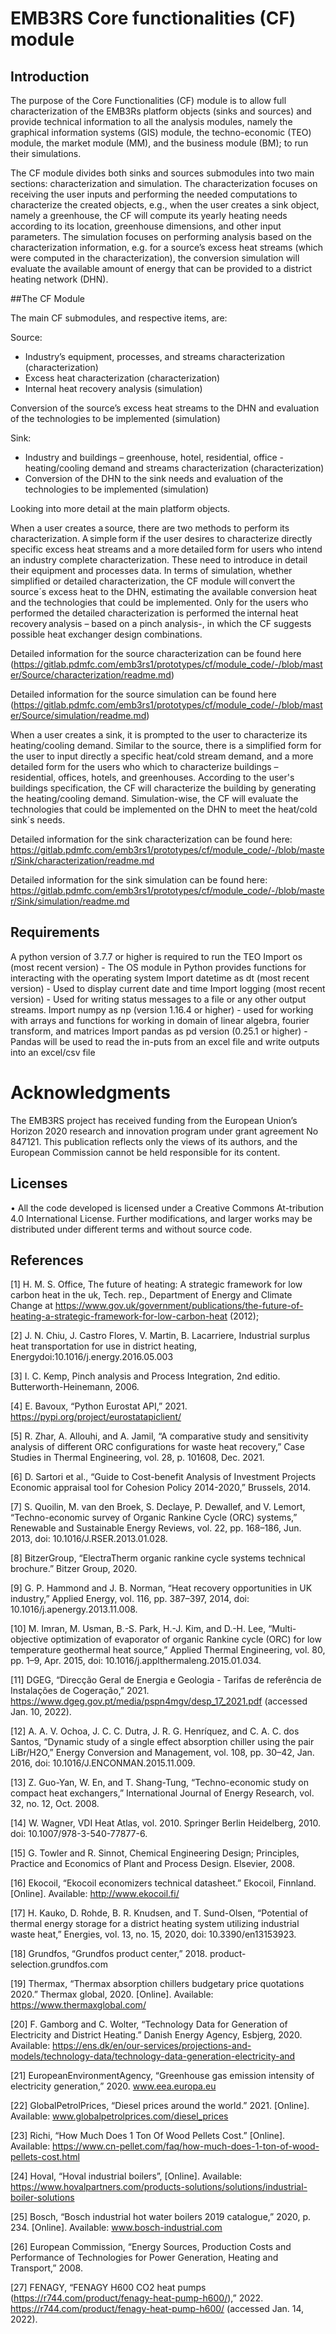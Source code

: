 # EMB3RS Core functionalities (CF) module

## Introduction
The purpose of the Core Functionalities (CF) module is to allow full characterization of the EMB3Rs platform objects (sinks and sources) and provide technical information to all the analysis modules, namely the graphical information systems (GIS) module, the techno-economic (TEO) module, the market module (MM), and the business module (BM); to run their simulations.   

The CF module divides both sinks and sources submodules into two main sections: characterization and simulation. The characterization focuses on receiving the user inputs and performing the needed computations to characterize the created objects, e.g., when the user creates a sink object, namely a greenhouse, the CF will compute its yearly heating needs according to its location, greenhouse dimensions, and other input parameters. The simulation focuses on performing analysis based on the characterization information, e.g. for a source’s excess heat streams (which were computed in the characterization), the conversion simulation will evaluate the available amount of energy that can be provided to a district heating network (DHN).

##The CF Module

The main CF submodules, and respective items, are: 

Source: 
- Industry’s equipment, processes, and streams characterization (characterization) 
- Excess heat characterization (characterization) 
- Internal heat recovery analysis (simulation) 

Conversion of the source’s excess heat streams to the DHN and evaluation of the technologies to be implemented (simulation) 

Sink: 
- Industry and buildings – greenhouse, hotel, residential, office - heating/cooling demand and streams characterization (characterization) 
- Conversion of the DHN to the sink needs and evaluation of the technologies to be implemented (simulation) 

Looking into more detail at the main platform objects. 

When a user creates a source, there are two methods to perform its characterization. A simple form if the user desires to characterize directly specific excess heat streams and a more detailed form for users who intend an industry complete characterization. These need to introduce in detail their equipment and processes data. In terms of simulation, whether simplified or detailed characterization, the CF module will convert the source´s excess heat to the DHN, estimating the available conversion heat and the technologies that could be implemented. Only for the users who performed the detailed characterization is performed the internal heat recovery analysis – based on a pinch analysis-, in which the CF suggests possible heat exchanger design combinations. 

Detailed information for the source characterization can be found here (https://gitlab.pdmfc.com/emb3rs1/prototypes/cf/module_code/-/blob/master/Source/characterization/readme.md)

Detailed information for the source simulation can be found here (https://gitlab.pdmfc.com/emb3rs1/prototypes/cf/module_code/-/blob/master/Source/simulation/readme.md)

When a user creates a sink, it is prompted to the user to characterize its heating/cooling demand. Similar to the source, there is a simplified form for the user to input directly a specific heat/cold stream demand, and a more detailed form for the users who which to characterize buildings – residential, offices, hotels, and greenhouses. According to the user's buildings specification, the CF will characterize the building by generating the heating/cooling demand. Simulation-wise, the CF will evaluate the technologies that could be implemented on the DHN to meet the heat/cold sink´s needs. 

Detailed information for the sink characterization can be found here:
https://gitlab.pdmfc.com/emb3rs1/prototypes/cf/module_code/-/blob/master/Sink/characterization/readme.md

Detailed information for the sink simulation can be found here:
https://gitlab.pdmfc.com/emb3rs1/prototypes/cf/module_code/-/blob/master/Sink/simulation/readme.md


## Requirements
A python version of 3.7.7 or higher is required to run the TEO
Import os (most recent version) - The OS module in Python provides functions for interacting with the operating system
Import datetime as dt (most recent version) - Used to display current date and time
Import logging (most recent version)  - Used for writing status messages to a file or any other output streams.
Import numpy as np (version  1.16.4 or higher) - used for working with arrays and functions for working in domain of linear algebra, fourier transform, and matrices
Import pandas as pd version  (0.25.1 or higher) - Pandas will be used to read the in-puts from an excel file and write outputs into an excel/csv file

# Acknowledgments

The EMB3RS project has received funding from the European Union’s Horizon 2020 research and innovation program under grant agreement No 847121. This publication reflects only the views of its authors, and the European Commission cannot be held responsible for its content.

## Licenses

•	All the code developed is licensed under a Creative Commons At-tribution 4.0 International License. Further modifications, and larger works may be distributed under different terms and without source code.

## References

[1]	H. M. S. Office, The future of heating: A strategic framework for low carbon heat in the uk, Tech. rep., Department of Energy and Climate Change at https://www.gov.uk/government/publications/the-future-of-heating-a-strategic-framework-for-low-carbon-heat (2012);

[2]	J. N. Chiu, J. Castro Flores, V. Martin, B. Lacarriere, Industrial surplus heat transportation for use in district heating, Energydoi:10.1016/j.energy.2016.05.003

[3]	I. C. Kemp, Pinch analysis and Process Integration, 2nd editio. Butterworth-Heinemann, 2006.

[4]	E. Bavoux, “Python Eurostat API,” 2021. https://pypi.org/project/eurostatapiclient/

[5]	R. Zhar, A. Allouhi, and A. Jamil, “A comparative study and sensitivity analysis of different ORC configurations for waste heat recovery,” Case Studies in Thermal Engineering, vol. 28, p. 101608, Dec. 2021.

[6]	D. Sartori et al., “Guide to Cost-benefit Analysis of Investment Projects Economic appraisal tool for Cohesion Policy 2014-2020,” Brussels, 2014.

[7]	S. Quoilin, M. van den Broek, S. Declaye, P. Dewallef, and V. Lemort, “Techno-economic survey of Organic Rankine Cycle (ORC) systems,” Renewable and Sustainable Energy Reviews, vol. 22, pp. 168–186, Jun. 2013, doi: 10.1016/J.RSER.2013.01.028.

[8]	BitzerGroup, “ElectraTherm organic rankine cycle systems technical brochure.” Bitzer Group, 2020.

[9]	G. P. Hammond and J. B. Norman, “Heat recovery opportunities in UK industry,” Applied Energy, vol. 116, pp. 387–397, 2014, doi: 10.1016/j.apenergy.2013.11.008.

[10]	M. Imran, M. Usman, B.-S. Park, H.-J. Kim, and D.-H. Lee, “Multi-objective optimization of evaporator of organic Rankine cycle (ORC) for low temperature geothermal heat source,” Applied Thermal Engineering, vol. 80, pp. 1–9, Apr. 2015, doi: 10.1016/j.applthermaleng.2015.01.034.

[11]	DGEG, “Direcção Geral de Energia e Geologia - Tarifas de referência de Instalações de Cogeração,” 2021. https://www.dgeg.gov.pt/media/pspn4mgv/desp_17_2021.pdf (accessed Jan. 10, 2022).

[12]	A. A. V. Ochoa, J. C. C. Dutra, J. R. G. Henríquez, and C. A. C. dos Santos, “Dynamic study of a single effect absorption chiller using the pair LiBr/H2O,” Energy Conversion and Management, vol. 108, pp. 30–42, Jan. 2016, doi: 10.1016/J.ENCONMAN.2015.11.009.

[13]	Z. Guo-Yan, W. En, and T. Shang-Tung, “Techno-economic study on compact heat exchangers,” International Journal of Energy Research, vol. 32, no. 12, Oct. 2008.

[14]	W. Wagner, VDI Heat Atlas, vol. 2010. Springer Berlin Heidelberg, 2010. doi: 10.1007/978-3-540-77877-6.

[15]	G. Towler and R. Sinnot, Chemical Engineering Design; Principles, Practice and Economics of Plant and Process Design. Elsevier, 2008.

[16]	Ekocoil, “Ekocoil economizers technical datasheet.” Ekocoil, Finnland. [Online]. Available: http://www.ekocoil.fi/

[17]	H. Kauko, D. Rohde, B. R. Knudsen, and T. Sund-Olsen, “Potential of thermal energy storage for a district heating system utilizing industrial waste heat,” Energies, vol. 13, no. 15, 2020, doi: 10.3390/en13153923.

[18]	Grundfos, “Grundfos product center,” 2018. product-selection.grundfos.com

[19]	Thermax, “Thermax absorption chillers budgetary price quotations 2020.” Thermax global, 2020. [Online]. Available: https://www.thermaxglobal.com/

[20]	F. Gamborg and C. Wolter, “Technology Data for Generation of Electricity and District Heating.” Danish Energy Agency, Esbjerg, 2020. Available: https://ens.dk/en/our-services/projections-and-models/technology-data/technology-data-generation-electricity-and

[21]	EuropeanEnvironmentAgency, “Greenhouse gas emission intensity of electricity generation,” 2020. www.eea.europa.eu

[22]	GlobalPetrolPrices, “Diesel prices around the world.” 2021. [Online]. Available: www.globalpetrolprices.com/diesel_prices

[23]	Richi, “How Much Does 1 Ton Of Wood Pellets Cost.” [Online]. Available: https://www.cn-pellet.com/faq/how-much-does-1-ton-of-wood-pellets-cost.html

[24]	Hoval, “Hoval industrial boilers”, [Online]. Available: https://www.hovalpartners.com/products-solutions/solutions/industrial-boiler-solutions

[25]	Bosch, “Bosch industrial hot water boilers 2019 catalogue,” 2020, p. 234. [Online]. Available: www.bosch-industrial.com

[26]	European Commission, “Energy Sources, Production Costs and Performance of Technologies for Power Generation, Heating and Transport,” 2008.

[27]	FENAGY, “FENAGY H600 CO2 heat pumps (https://r744.com/product/fenagy-heat-pump-h600/),” 2022. https://r744.com/product/fenagy-heat-pump-h600/ (accessed Jan. 14, 2022).
